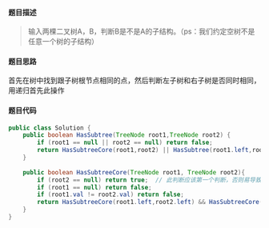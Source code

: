 #### **题目描述**

> 输入两棵二叉树A，B，判断B是不是A的子结构。（ps：我们约定空树不是任意一个树的子结构）

#### **题目思路**

首先在树中找到跟子树根节点相同的点，然后判断左子树和右子树是否同时相同，用递归首先此操作

#### 题目代码

```java
public class Solution {
    public boolean HasSubtree(TreeNode root1,TreeNode root2) {
        if (root1 == null || root2 == null) return false;
        return HasSubtreeCore(root1,root2) || HasSubtree(root1.left,root2) || HasSubtree(root1.right,root2);  // 如果根节点相同，进入递归，否则用左孩子或者右孩子再跟根节点判断
    }
    
    public boolean HasSubtreeCore(TreeNode root1, TreeNode root2){
        if (root2 == null) return true;  // 此判断应该第一个判断，否则易导致root2为空导致程序错误
        if (root1 == null) return false;
        if (root1.val != root2.val) return false;
        return HasSubtreeCore(root1.left,root2.left) && HasSubtreeCore(root1.right,root2.right);  // 左右子节点相同才行
    }
}
```

